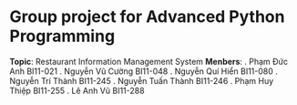 Group project for Advanced Python Programming
=====================
**Topic**: Restaurant Information Management System
**Menbers**:
    .   Phạm Đức Anh        BI11-021
    .   Nguyễn Vũ Cường     BI11-048
    .   Nguyễn Quí Hiển     BI11-080
    .   Nguyễn Trí Thành    BI11-245
    .   Nguyễn Tuấn Thành   BI11-246
    .   Phạm Huy Thiệp      BI11-255
    .   Lê Anh Vũ           BI11-288

